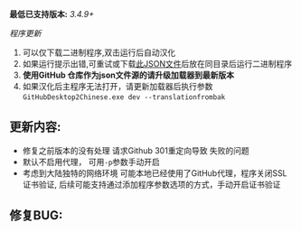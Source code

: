﻿**最低已支持版本:** *3.4.9+*

*程序更新*  
1. 可以仅下载二进制程序,双击运行后自动汉化  
2. 如果运行提示出错,可重试或下载[此JSON文件](https://github.com/cngege/GitHubDesktop2Chinese/blob/master/json/localization.json)后放在同目录后运行二进制程序  
3. **使用GitHub 仓库作为json文件源的请升级加载器到最新版本**
4. 如果汉化后主程序无法打开，请更新加载器后执行参数 `GitHubDesktop2Chinese.exe dev --translationfrombak`


## 更新内容:
- 修复之前版本的没有处理 请求Github 301重定向导致 失败的问题
- 默认不启用代理， 可用`-p`参数手动开启
- 考虑到大陆独特的网络环境 可能本地已经使用了GitHub代理，程序关闭SSL证书验证, 后续可能支持通过添加程序参数选项的方式，手动开启证书验证

## 修复BUG:
<!-- - 无修复的BUG -->
<!-- - 无 -->